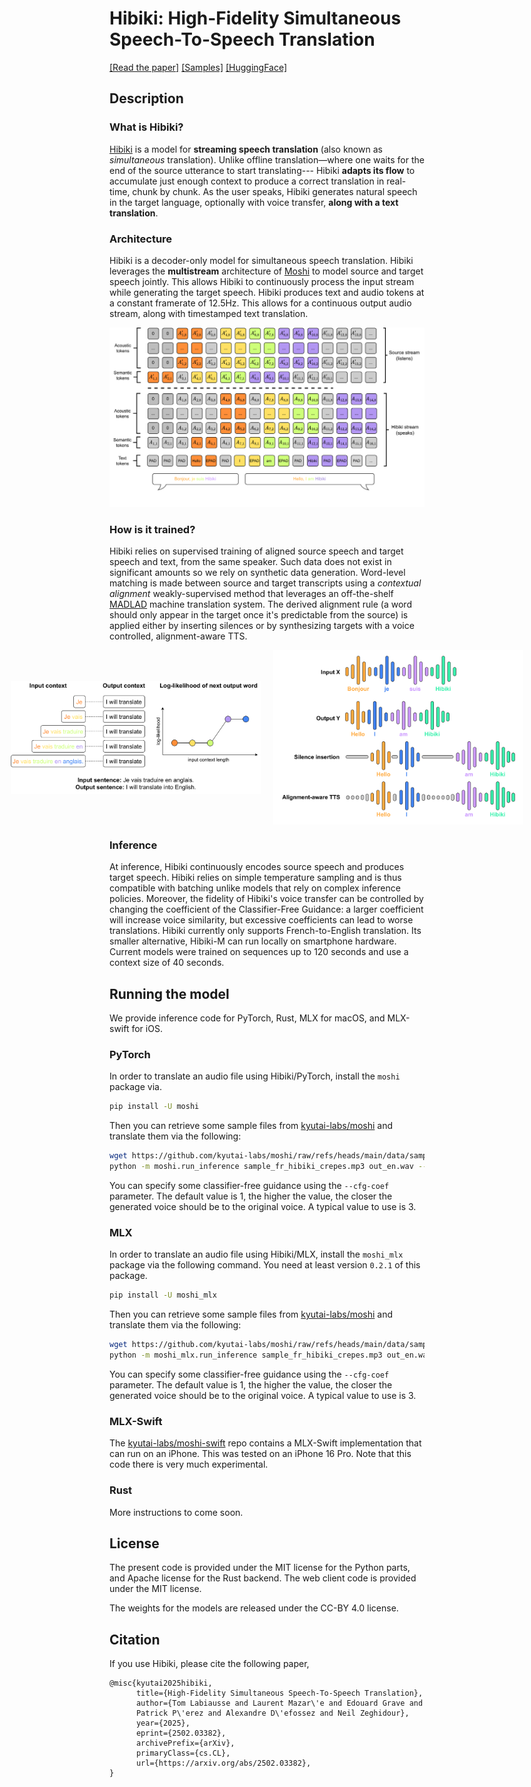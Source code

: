 # Hibiki: High-Fidelity Simultaneous Speech-To-Speech Translation

[[Read the paper]][hibiki]
[[Samples]](https://huggingface.co/spaces/kyutai/hibiki-samples)
[[HuggingFace]](https://huggingface.co/kyutai/hibiki-2b-pytorch-bf16)

## Description

### What is Hibiki?
[Hibiki](https://github.com/kyutai-labs/hibiki) is a model for **streaming speech translation** (also known as
*simultaneous* translation). Unlike offline translation—where one waits for the end of the source utterance to start
translating--- Hibiki **adapts its flow** to accumulate just enough context to produce a correct translation in real-time,
chunk by chunk. As the user speaks, Hibiki generates natural speech in the target language,
optionally with voice transfer, **along with a text translation**. 

### Architecture
Hibiki is a decoder-only model for simultaneous speech translation. Hibiki leverages the **multistream** architecture of
[Moshi](https://arxiv.org/abs/2410.00037) to model source and target speech jointly. This allows Hibiki
to continuously process the input stream while generating the target speech. Hibiki produces text and audio tokens
at a constant framerate of 12.5Hz. This allows for a continuous output audio stream, along with timestamped text translation.

<p align="center">
<img src="./img_hibiki_multistream.png" alt="Schema representing the multistream architecture of Hibiki"
width="650px"></p>

### How is it trained?

Hibiki relies on supervised training of aligned source speech and target speech and text, from the same speaker.
Such data does not exist in significant amounts so we rely on synthetic data generation. Word-level matching is made
between source and target transcripts using a *contextual alignment* weakly-supervised method that leverages an
off-the-shelf [MADLAD](https://huggingface.co/google/madlad400-3b-mt) machine translation system. The derived alignment
rule (a word should only appear in the target once it's predictable from the source) is applied either by inserting
silences or by synthesizing targets with a voice controlled, alignment-aware TTS.

<div style="display: flex; align-items: center; justify-content: center;">
  <img src="./img_contextual_alignment_text.png"
       alt="Text-based alignemnt of source and target sequences."
       style="margin-right: 20px;"/
       width="400px">
  <img src="./img_synthetic_waveforms.png"
       alt="Generating synthetic data with silence insertion and alignment-aware TTS"
       width="400px">
</div>

### Inference
At inference, Hibiki continuously encodes source speech and produces target speech. Hibiki relies on simple
temperature sampling and is thus compatible with batching unlike models that rely on complex
inference policies. Moreover, the fidelity of Hibiki's voice transfer can be controlled by changing the coefficient of 
the Classifier-Free Guidance: a larger coefficient will increase voice similarity, but excessive coefficients can lead
to worse translations. Hibiki currently only supports French-to-English translation. Its smaller alternative, Hibiki-M
can run locally on smartphone hardware. Current models were trained on sequences up to 120 seconds and use a context
size of 40 seconds.

## Running the model

We provide inference code for PyTorch, Rust, MLX for macOS, and MLX-swift
for iOS.

### PyTorch

In order to translate an audio file using Hibiki/PyTorch, install the
`moshi` package via.
```bash
pip install -U moshi
```

Then you can retrieve some sample files from [kyutai-labs/moshi](https://github.com/kyutai-labs/moshi/tree/main/data)
and translate them via the following:
```bash
wget https://github.com/kyutai-labs/moshi/raw/refs/heads/main/data/sample_fr_hibiki_crepes.mp3
python -m moshi.run_inference sample_fr_hibiki_crepes.mp3 out_en.wav --hf-repo kyutai/hibiki-1b-pytorch-bf16
```


You can specify some classifier-free guidance using the `--cfg-coef` parameter.
The default value is 1, the higher the value, the closer the generated voice
should be to the original voice. A typical value to use is 3. 

### MLX

In order to translate an audio file using Hibiki/MLX, install the
`moshi_mlx` package via the following command. You need at least version `0.2.1`
of this package.

```bash
pip install -U moshi_mlx
```

Then you can retrieve some sample files from [kyutai-labs/moshi](https://github.com/kyutai-labs/moshi/tree/main/data)
and translate them via the following:
```bash
wget https://github.com/kyutai-labs/moshi/raw/refs/heads/main/data/sample_fr_hibiki_crepes.mp3
python -m moshi_mlx.run_inference sample_fr_hibiki_crepes.mp3 out_en.wav --hf-repo kyutai/hibiki-1b-mlx-bf16
```

You can specify some classifier-free guidance using the `--cfg-coef` parameter.
The default value is 1, the higher the value, the closer the generated voice
should be to the original voice. A typical value to use is 3. 

### MLX-Swift

The [kyutai-labs/moshi-swift](https://github.com/kyutai-labs/moshi-swift) repo
contains a MLX-Swift implementation that can run on an iPhone. This was tested
on an iPhone 16 Pro. Note that this code there is very much experimental.

### Rust

More instructions to come soon.

## License

The present code is provided under the MIT license for the Python parts, and Apache license for the Rust backend.
The web client code is provided under the MIT license.

The weights for the models are released under the CC-BY 4.0 license.

## Citation

If you use Hibiki, please cite the following paper,

```
@misc{kyutai2025hibiki,
      title={High-Fidelity Simultaneous Speech-To-Speech Translation}, 
      author={Tom Labiausse and Laurent Mazar\'e and Edouard Grave and
      Patrick P\'erez and Alexandre D\'efossez and Neil Zeghidour},
      year={2025},
      eprint={2502.03382},
      archivePrefix={arXiv},
      primaryClass={cs.CL},
      url={https://arxiv.org/abs/2502.03382}, 
}
```



[hibiki]: https://arxiv.org/abs/2502.03382
